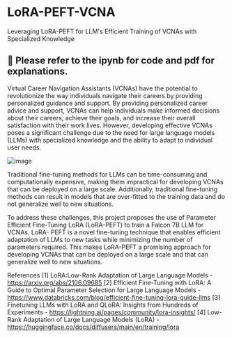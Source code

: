 # LoRA-PEFT-VCNA
 Leveraging LoRA-PEFT for LLM's Efficient Training of VCNAs with Specialized Knowledge


## 🚨 Please refer to the ipynb for code and pdf for explanations.


Virtual Career Navigation Assistants (VCNAs) have the potential to revolutionize 
the way individuals navigate their careers by providing personalized guidance and 
support. By providing personalized career advice and support, VCNAs can help 
individuals make informed decisions about their careers, achieve their goals, and 
increase their overall satisfaction with their work lives. However, developing 
effective VCNAs poses a significant challenge due to the need for large language 
models (LLMs) with specialized knowledge and the ability to adapt to individual 
user needs.

![image](https://github.com/peevs99/LoRA-PEFT-VCNA/assets/88054944/ec962ef3-c51a-4023-bd92-36c5329c7356)

Traditional fine-tuning methods for LLMs can be time-consuming and 
computationally expensive, making them impractical for developing VCNAs that 
can be deployed on a large scale. Additionally, traditional fine-tuning methods can 
result in models that are over-fitted to the training data and do not generalize well 
to new situations.

To address these challenges, this project proposes the use of Parameter Efficient 
Fine-Tuning LoRA (LoRA-PEFT) to train a Falcon 7B LLM for VCNAs. LoRA-
PEFT is a novel fine-tuning technique that enables efficient adaptation of LLMs to 
new tasks while minimizing the number of parameters required. This makes 
LoRA-PEFT a promising approach for developing VCNAs that can be deployed 
on a large scale and that can generalize well to new situations.

References
[1] LoRA:Low-Rank Adaptation of Large Language Models - https://arxiv.org/abs/2106.09685
[2] Efficient Fine-Tuning with LoRA: A Guide to Optimal Parameter Selection for Large Language Models - https://www.databricks.com/blog/efficient-fine-tuning-lora-guide-llms
[3] Finetuning LLMs with LoRA and QLoRA: Insights from Hundreds of Experiments - https://lightning.ai/pages/community/lora-insights/
[4] Low-Rank Adaptation of Large Language Models (LoRA) - https://huggingface.co/docs/diffusers/main/en/training/lora
